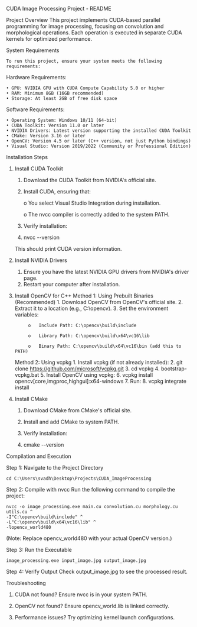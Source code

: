 CUDA Image Processing Project - README

Project Overview
	This project implements CUDA-based parallel programming for image processing, focusing on convolution and morphological operations. Each operation is executed in separate CUDA kernels for optimized performance.

System Requirements

	To run this project, ensure your system meets the following requirements:

Hardware Requirements:

	• GPU: NVIDIA GPU with CUDA Compute Capability 5.0 or higher
 	• RAM: Minimum 8GB (16GB recommended)
  	• Storage: At least 2GB of free disk space

Software Requirements:

	• Operating System: Windows 10/11 (64-bit)
	• CUDA Toolkit: Version 11.0 or later
	• NVIDIA Drivers: Latest version supporting the installed CUDA Toolkit
	• CMake: Version 3.16 or later
	• OpenCV: Version 4.5 or later (C++ version, not just Python bindings)
	• Visual Studio: Version 2019/2022 (Community or Professional Edition)

Installation Steps

1. Install CUDA Toolkit
	1.	Download the CUDA Toolkit from NVIDIA's official site.
	2.	Install CUDA, ensuring that:
    
		o	You select Visual Studio Integration during installation.

		o	The nvcc compiler is correctly added to the system PATH.
	4.	Verify installation:
	5.	nvcc --version
 
	This should print CUDA version information.
2. Install NVIDIA Drivers
	1.	Ensure you have the latest NVIDIA GPU drivers from NVIDIA's driver page.
	2.	Restart your computer after installation.
3. Install OpenCV for C++
	Method 1: Using Prebuilt Binaries (Recommended)
		1.	Download OpenCV from OpenCV's official site.
		2.	Extract it to a location (e.g., C:\opencv).
		3.	Set the environment variables:
   
			o	Include Path: C:\opencv\build\include
   
			o	Library Path: C:\opencv\build\x64\vc16\lib
   
			o	Binary Path: C:\opencv\build\x64\vc16\bin (add this to PATH)
   
   
	Method 2: Using vcpkg
		1.	Install vcpkg (if not already installed):
		2.	git clone https://github.com/microsoft/vcpkg.git
		3.	cd vcpkg
		4.	bootstrap-vcpkg.bat
		5.	Install OpenCV using vcpkg:
		6.	vcpkg install opencv[core,imgproc,highgui]:x64-windows
		7.	Run:
		8.	vcpkg integrate install
   
5. Install CMake
	1. Download CMake from CMake's official site.
    
	2. Install and add CMake to system PATH.
    
	3. Verify installation:
    
	4. cmake --version


Compilation and Execution

Step 1: Navigate to the Project Directory

	cd C:\Users\svadh\Desktop\Projects\CUDA_ImageProcessing

Step 2: Compile with nvcc
	Run the following command to compile the project:

	nvcc -o image_processing.exe main.cu convolution.cu morphology.cu utils.cu ^
    -I"C:\opencv\build\include" ^
    -L"C:\opencv\build\x64\vc16\lib" ^
    -lopencv_world480

(Note: Replace opencv_world480 with your actual OpenCV version.)

Step 3: Run the Executable

	image_processing.exe input_image.jpg output_image.jpg

Step 4: Verify Output
	Check output_image.jpg to see the processed result.

Troubleshooting

1. CUDA not found? Ensure nvcc is in your system PATH.

2. OpenCV not found? Ensure opencv_world.lib is linked correctly.

3. Performance issues? Try optimizing kernel launch configurations.

